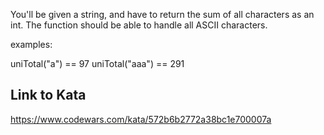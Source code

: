 You'll be given a string, and have to return the sum of all characters as an int. The function should be able to handle all ASCII characters.

examples:

uniTotal("a") == 97 uniTotal("aaa") == 291

## Link to Kata
https://www.codewars.com/kata/572b6b2772a38bc1e700007a